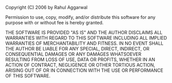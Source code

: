 Copyright (C) 2006 by Rahul Aggarwal

Permission to use, copy, modify, and/or
distribute this software for any purpose with or without fee is hereby
granted.

THE SOFTWARE IS PROVIDED "AS IS" AND THE AUTHOR DISCLAIMS ALL
WARRANTIES WITH REGARD TO THIS SOFTWARE INCLUDING ALL IMPLIED WARRANTIES OF
MERCHANTABILITY AND FITNESS. IN NO EVENT SHALL THE AUTHOR BE LIABLE FOR ANY
SPECIAL, DIRECT, INDIRECT, OR CONSEQUENTIAL DAMAGES OR ANY DAMAGES WHATSOEVER
RESULTING FROM LOSS OF USE, DATA OR PROFITS, WHETHER IN AN ACTION OF CONTRACT,
NEGLIGENCE OR OTHER TORTIOUS ACTION, ARISING OUT OF OR IN CONNECTION WITH THE USE
OR PERFORMANCE OF THIS SOFTWARE.

